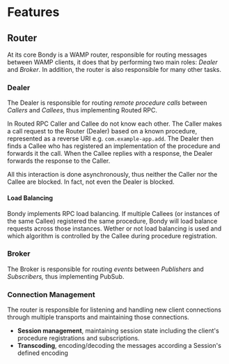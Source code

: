 # Features

## Router

At its core Bondy is a WAMP router, responsible for routing messages between WAMP clients, it does that by performing two main roles: _Dealer_ and _Broker_. In addition, the router is also responsible for many other tasks.

### Dealer

The Dealer is responsible for routing _remote procedure calls_ between _Callers_ and _Callees_, thus implementing Routed RPC.

In Routed RPC Caller and Callee do not know each other. The Caller makes a call request to the Router \(Dealer\) based on a known procedure, represented as a reverse URI e.g. `com.example-app.add`. The Dealer then finds a Callee who has registered an implementation of the procedure and forwards it the call. When the Callee replies with a response, the Dealer forwards the response to the Caller.

All this interaction is done asynchronously, thus neither the Caller nor the Callee are blocked. In fact, not even the Dealer is blocked.

#### Load Balancing

Bondy implements RPC load balancing. If multiple Callees \(or instances of the same Callee\) registered the same procedure, Bondy will load balance requests across those instances. Wether or not load balancing is used and which algorithm is controlled by the Callee during procedure registration.

### Broker

The Broker is responsible for routing _events_ between _Publishers_ and _Subscribers,_ thus implementing PubSub.

### Connection Management

The router is responsible for listening and handling new client connections through multiple transports and maintaining those connections.

* **Session management**, maintaining session state including the client's procedure registrations and subscriptions.
* **Transcoding**, encoding/decoding the messages according a Session's defined encoding

